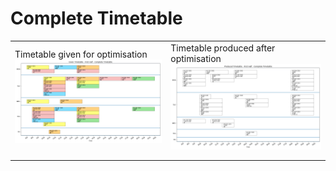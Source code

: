 # Complete Timetable

|                                              |                                                 |
| -------------------------------------------- | ----------------------------------------------- |
| Timetable given for optimisation ![pic](./first-half/given-timetable/all.png) | Timetable produced after optimisation ![pic](./first-half/produced-timetable/all.png) |
|                                              |                                                 |
|                                              |                                                 |







<div style="page-break-after: always;"></div>